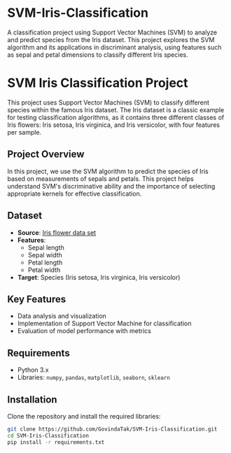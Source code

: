 # SVM-Iris-Classification
A classification project using Support Vector Machines (SVM) to analyze and predict species from the Iris dataset. This project explores the SVM algorithm and its applications in discriminant analysis, using features such as sepal and petal dimensions to classify different Iris species.

# SVM Iris Classification Project

This project uses Support Vector Machines (SVM) to classify different species within the famous Iris dataset. The Iris dataset is a classic example for testing classification algorithms, as it contains three different classes of Iris flowers: Iris setosa, Iris virginica, and Iris versicolor, with four features per sample.

## Project Overview
In this project, we use the SVM algorithm to predict the species of Iris based on measurements of sepals and petals. This project helps understand SVM's discriminative ability and the importance of selecting appropriate kernels for effective classification.

## Dataset
- **Source**: [Iris flower data set](http://en.wikipedia.org/wiki/Iris_flower_data_set)
- **Features**:
  - Sepal length
  - Sepal width
  - Petal length
  - Petal width
- **Target**: Species (Iris setosa, Iris virginica, Iris versicolor)

## Key Features
- Data analysis and visualization
- Implementation of Support Vector Machine for classification
- Evaluation of model performance with metrics

## Requirements
- Python 3.x
- Libraries: `numpy`, `pandas`, `matplotlib`, `seaborn`, `sklearn`

## Installation
Clone the repository and install the required libraries:
```bash
git clone https://github.com/GovindaTak/SVM-Iris-Classification.git
cd SVM-Iris-Classification
pip install -r requirements.txt
